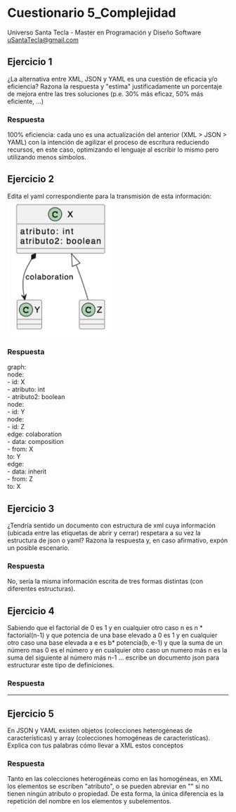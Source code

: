 # Cuestionario 5_Complejidad
Universo Santa Tecla - Master en Programación y Diseño Software
[uSantaTecla@gmail.com](mailto:uSantaTecla@gmail.com)  
  
  
## Ejercicio 1
¿La alternativa entre XML, JSON y YAML es una cuestión de eficacia y/o eficiencia? Razona la respuesta y "estima" justificadamente un porcentaje de mejora entre las tres soluciones (p.e. 30% más eficaz, 50% más eficiente, ...)
  
### Respuesta  
  
100% eficiencia: cada uno es una actualización del anterior (XML > JSON > YAML) con la intención de agilizar el proceso de escritura reduciendo recursos, en este caso, optimizando el lenguaje al escribir lo mismo pero utilizando menos símbolos.
  
  
## Ejercicio 2
Edita el yaml correspondiente para la transmisión de esta información:
![Diagrama a corregir](./media/imagen_ejercicio2_cuestionario-6.png)  
  
### Respuesta  
  
graph:  
    node:  
    - id: X  
    - atributo: int  
    - atributo2: boolean  
    node:  
    - id: Y  
    node:  
    - id: Z  
    edge: colaboration  
    - data: composition  
    - from: X  
      to: Y  
    edge:   
    - data: inherit  
    - from: Z  
      to: X  
    
  
## Ejercicio 3
¿Tendría sentido un documento con estructura de xml cuya información (ubicada entre las etiquetas de abrir y cerrar) respetara a su vez la estructura de json o yaml? Razona la respuesta y, en caso afirmativo, expón un posible escenario.  
  
### Respuesta
No, sería la misma información escrita de tres formas distintas (con diferentes estructuras).    

  
  
  
## Ejercicio 4
Sabiendo que el factorial de 0 es 1 y en cualquier otro caso n es n * factorial(n-1) y que potencia de una base elevado a 0 es 1 y en cualquier otro caso una base elevada a e es b* potencia(b, e-1) y que la suma de un número mas 0 es el número y en cualquier otro caso un numero más n es la suma del siguiente al número más n-1 ... escribe un documento json para estructurar este tipo de definiciones.
  
### Respuesta
  
---------
  

  
## Ejercicio 5  
  
En JSON y YAML existen objetos (colecciones heterogéneas de características) y array (colecciones homogéneas de características). Explica con tus palabras cómo llevar a XML estos conceptos 
  
### Respuesta  
  
Tanto en las colecciones heterogéneas como en las homogéneas, en XML los elementos se escriben "<ejemplo>atributo</ejemplo>", o se pueden abreviar en "</ejemplo>" si no tienen ningún atributo o propiedad. De esta forma, la única diferencia es la repetición del nombre en los elementos y subelementos.